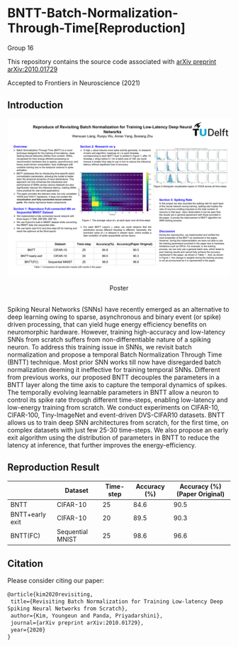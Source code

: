 # BNTT-Batch-Normalization-Through-Time[Reproduction]
Group 16

This repository contains the source code associated with [arXiv preprint arXiv:2010.01729][arXiv preprint arXiv:2010.01729]

Accepted to Frontiers in Neuroscience (2021)

[arXiv preprint arXiv:2010.01729]: https://arxiv.org/abs/2010.01729

## Introduction
![image](./Poster.png)
<center>
    Poster
</center></br>

Spiking Neural Networks (SNNs) have recently emerged as an alternative to deep learning owing to sparse, asynchronous and binary event (or spike) driven processing, that can yield huge energy efficiency benefits on neuromorphic hardware. However, training high-accuracy and low-latency SNNs from scratch suffers from non-differentiable nature of a spiking neuron. To address this training issue in SNNs, we revisit batch normalization and propose a temporal Batch Normalization Through Time (BNTT) technique. Most prior SNN works till now have disregarded batch normalization deeming it ineffective for training temporal SNNs. Different from previous works, our proposed BNTT decouples the parameters in a BNTT layer along the time axis to capture the temporal dynamics of spikes. The temporally evolving learnable parameters in BNTT allow a neuron to control its spike rate through different time-steps, enabling low-latency and low-energy training from scratch. We conduct experiments on CIFAR-10, CIFAR-100, Tiny-ImageNet and event-driven DVS-CIFAR10 datasets. BNTT allows us to train deep SNN architectures from scratch, for the first time, on complex datasets with just few 25-30 time-steps. We also propose an early exit algorithm using the distribution of parameters in BNTT to reduce the latency at inference, that further improves the energy-efficiency.

## Reproduction Result

|                 |Dataset           | Time-step | Accuracy (%) | Accuracy (%) (Paper Original) |
|-----------------|------------------|-----------|--------------|---------------------------|
| BNTT            |CIFAR-10          | 25        | 84.6         | 90.5                      |
| BNTT+early exit | CIFAR-10         | 20        | 89.5         | 90.3                      |
| BNTT(FC)        | Sequential MNIST | 25        | 98.6         | 96.6                      |

## Citation
 
Please consider citing our paper:
 ```
 @article{kim2020revisiting,
  title={Revisiting Batch Normalization for Training Low-latency Deep Spiking Neural Networks from Scratch},
  author={Kim, Youngeun and Panda, Priyadarshini},
  journal={arXiv preprint arXiv:2010.01729},
  year={2020}
}
 ```
 
 